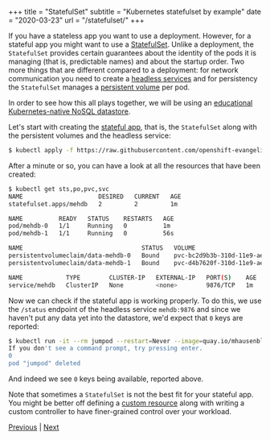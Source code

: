 +++
title = "StatefulSet"
subtitle = "Kubernetes statefulset by example"
date = "2020-03-23"
url = "/statefulset/"
+++

If you have a stateless app you want to use a deployment. However, for a stateful app you might want to use a [StatefulSet](https://kubernetes.io/docs/concepts/workloads/controllers/statefulset/). Unlike a deployment, the `StatefulSet` provides certain guarantees about the identity of the pods it is managing (that is, predictable names) and about the startup order. Two more things that are different compared to a deployment: for network communication you need to create a [headless services](https://kubernetes.io/docs/concepts/services-networking/service/#headless-services) and for persistency the `StatefulSet` manages a [persistent volume](/pv) per pod.

In order to see how this all plays together, we will be using an [educational Kubernetes-native NoSQL datastore](https://blog.openshift.com/kubernetes-statefulset-in-action/). 

Let's start with creating the [stateful app](https://raw.githubusercontent.com/openshift-evangelists/mehdb/master/app.yaml), that is, the `StatefulSet` along with the persistent volumes and the headless service:

```bash
$ kubectl apply -f https://raw.githubusercontent.com/openshift-evangelists/mehdb/master/app.yaml
```

After a minute or so, you can have a look at all the resources that have been created:

```bash
$ kubectl get sts,po,pvc,svc
NAME                     DESIRED   CURRENT   AGE
statefulset.apps/mehdb   2         2         1m

NAME          READY   STATUS    RESTARTS   AGE
pod/mehdb-0   1/1     Running   0          1m
pod/mehdb-1   1/1     Running   0          56s

NAME                                 STATUS   VOLUME                                     CAPACITY   ACCESS MODES   STORAGECLASS   AGE
persistentvolumeclaim/data-mehdb-0   Bound    pvc-bc2d9b3b-310d-11e9-aeff-123713f594ec   1Gi        RWO            ebs            1m
persistentvolumeclaim/data-mehdb-1   Bound    pvc-d4b7620f-310d-11e9-aeff-123713f594ec   1Gi        RWO            ebs            56s

NAME            TYPE        CLUSTER-IP   EXTERNAL-IP   PORT(S)    AGE
service/mehdb   ClusterIP   None         <none>        9876/TCP   1m
```

Now we can check if the stateful app is working properly. To do this, we use the `/status` endpoint of the headless service `mehdb:9876` and since we haven't put any data yet into the datastore, we'd expect that `0` keys are reported:

```bash
$ kubectl run -it --rm jumpod --restart=Never --image=quay.io/mhausenblas/jump:0.2 -- curl mehdb:9876/status?level=full
If you don't see a command prompt, try pressing enter.
0
pod "jumpod" deleted
```

And indeed we see `0` keys being available, reported above.

Note that sometimes a `StatefulSet` is not the best fit for your stateful app. You might be better off defining a [custom resource](https://kubernetes.io/docs/concepts/extend-kubernetes/api-extension/custom-resources/) along with writing a custom controller to have finer-grained control over your workload.

[Previous](/jobs) | [Next](/ic)
